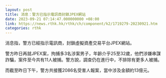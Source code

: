 ```yaml
---
layout: post
title: 消息：警方已指示電訊商封鎖JPEX網站
date: 2023-09-21 07:14:47.000000000 +08:00
link: https://news.rthk.hk/rthk/ch/component/k2/1719279-20230921.htm
categories: rthk
---
```


消息指，警方已經指示電訊商，封鎖虛擬資產交易平台JPEX網站。

警方昨日再就JPEX案，拘捕多3名涉案男子，年齡介乎25至32歲，他們涉嫌串謀詐騙，案件至今共有11人被捕。警方說，調查仍在進行中，不排除有更多人被捕。

而截至昨日下午，警方共接獲2086名受害人報案，當中涉及金額約13億元。
